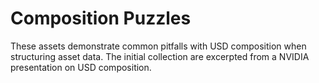 # Composition Puzzles

These assets demonstrate common pitfalls with USD composition when structuring
asset data. The initial collection are excerpted from a NVIDIA presentation on
USD composition.